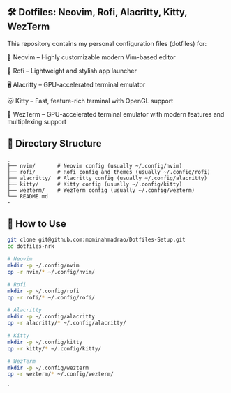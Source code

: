 ## 🛠️ Dotfiles: Neovim, Rofi, Alacritty, Kitty, WezTerm

This repository contains my personal configuration files (dotfiles) for:

📝 Neovim – Highly customizable modern Vim-based editor

🎨 Rofi – Lightweight and stylish app launcher

🖥️ Alacritty – GPU-accelerated terminal emulator

🐱 Kitty – Fast, feature-rich terminal with OpenGL support

🚄 WezTerm – GPU-accelerated terminal emulator with modern features and multiplexing support

## 📁 Directory Structure
```text
.
├── nvim/       # Neovim config (usually ~/.config/nvim)
├── rofi/       # Rofi config and themes (usually ~/.config/rofi)
├── alacritty/  # Alacritty config (usually ~/.config/alacritty)
├── kitty/      # Kitty config (usually ~/.config/kitty)
├── wezterm/    # WezTerm config (usually ~/.config/wezterm)
└── README.md
-
```
## 🚀 How to Use
```bash
git clone git@github.com:mominahmadrao/Dotfiles-Setup.git
cd dotfiles-nrk

# Neovim
mkdir -p ~/.config/nvim
cp -r nvim/* ~/.config/nvim/

# Rofi
mkdir -p ~/.config/rofi
cp -r rofi/* ~/.config/rofi/

# Alacritty
mkdir -p ~/.config/alacritty
cp -r alacritty/* ~/.config/alacritty/

# Kitty
mkdir -p ~/.config/kitty
cp -r kitty/* ~/.config/kitty/

# WezTerm
mkdir -p ~/.config/wezterm
cp -r wezterm/* ~/.config/wezterm/
```


`
